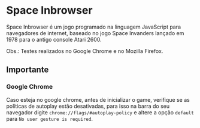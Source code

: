# Space Inbrowser
Space Inbrowser é um jogo programado na linguagem JavaScript para navegadores de internet, baseado no jogo Space Invanders lançado em 1978 para o antigo console Atari 2600.

Obs.: Testes realizados no Google Chrome e no Mozilla Firefox.

## Importante

### Google Chrome
Caso esteja no google chrome, antes de inicializar o game, verifique se as políticas
de autoplay estão desativadas, para isso na barra do seu navegador digite ```chrome://flags/#autoplay-policy```  e altere a opção ```default``` para ```No user gesture is required```.
